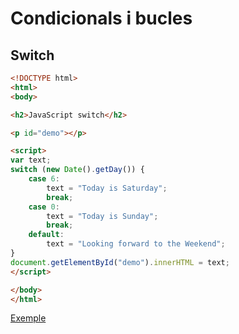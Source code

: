 # Condicionals i bucles

## Switch

```html
<!DOCTYPE html>
<html>
<body>

<h2>JavaScript switch</h2>

<p id="demo"></p>

<script>
var text;
switch (new Date().getDay()) {
    case 6:
        text = "Today is Saturday";
        break;
    case 0:
        text = "Today is Sunday";
        break;
    default:
        text = "Looking forward to the Weekend";
}
document.getElementById("demo").innerHTML = text;
</script>

</body>
</html>
```

[Exemple](https://www.w3schools.com/js/tryit.asp?filename=tryjs_switch)
